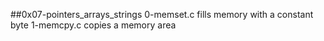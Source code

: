 ##0x07-pointers_arrays_strings
0-memset.c  fills memory with a constant byte
1-memcpy.c copies a memory area
